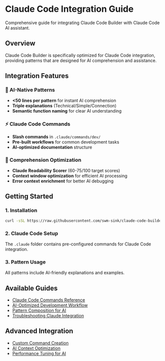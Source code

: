 # Claude Code Integration Guide

Comprehensive guide for integrating Claude Code Builder with Claude Code AI assistant.

## Overview

Claude Code Builder is specifically optimized for Claude Code integration, providing patterns that are designed for AI comprehension and assistance.

## Integration Features

### 🤖 AI-Native Patterns
- **<50 lines per pattern** for instant AI comprehension
- **Triple explanations** (Technical/Simple/Connection)
- **Semantic function naming** for clear AI understanding

### ⚡ Claude Code Commands
- **Slash commands** in `.claude/commands/dev/`
- **Pre-built workflows** for common development tasks
- **AI-optimized documentation** structure

### 🧠 Comprehension Optimization
- **Claude Readability Scorer** (60-75/100 target scores)
- **Context window optimization** for efficient AI processing
- **Error context enrichment** for better AI debugging

## Getting Started

### 1. Installation
```bash
curl -sSL https://raw.githubusercontent.com/swm-sink/claude-code-builder/main/scripts/install.sh | bash
```

### 2. Claude Code Setup
The `.claude` folder contains pre-configured commands for Claude Code integration.

### 3. Pattern Usage
All patterns include AI-friendly explanations and examples.

## Available Guides

- [Claude Code Commands Reference](./commands-reference.md)
- [AI-Optimized Development Workflow](./ai-workflow.md)
- [Pattern Composition for AI](./pattern-composition.md)
- [Troubleshooting Claude Integration](./troubleshooting.md)

## Advanced Integration

- [Custom Command Creation](./custom-commands.md)
- [AI Context Optimization](./context-optimization.md)
- [Performance Tuning for AI](./performance-tuning.md)